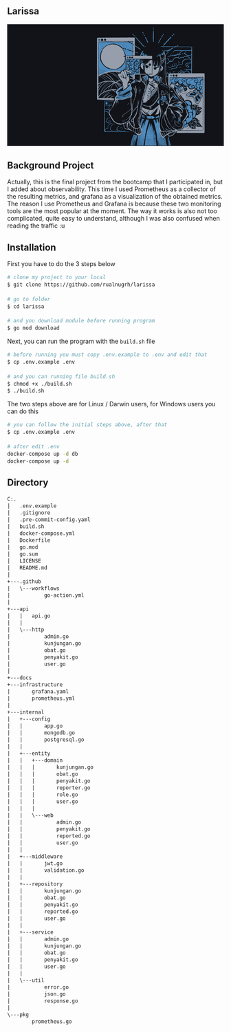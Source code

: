 ## Larissa
![banner](https://raw.githubusercontent.com/D3Ext/aesthetic-wallpapers/main/images/blue-black-girl.png)

## Background Project
Actually, this is the final project from the bootcamp that I participated in, but I added about observability. This time I used Prometheus as a collector of the resulting metrics, and grafana as a visualization of the obtained metrics. The reason I use Prometheus and Grafana is because these two monitoring tools are the most popular at the moment. The way it works is also not too complicated, quite easy to understand, although I was also confused when reading the traffic :u

## Installation
First you have to do the 3 steps below
```bash
# clone my project to your local
$ git clone https://github.com/rualnugrh/larissa

# go to folder
$ cd larissa

# and you download module before running program
$ go mod download
```

Next, you can run the program with the `build.sh` file
```bash
# before running you must copy .env.example to .env and edit that
$ cp .env.example .env

# and you can running file build.sh
$ chmod +x ./build.sh
$ ./build.sh
```

The two steps above are for Linux / Darwin users, for Windows users you can do this
```bash
# you can follow the initial steps above, after that
$ cp .env.example .env

# after edit .env
docker-compose up -d db
docker-compose up -d
```

## Directory
```
C:.
|   .env.example
|   .gitignore
|   .pre-commit-config.yaml
|   build.sh
|   docker-compose.yml
|   Dockerfile
|   go.mod
|   go.sum
|   LICENSE
|   README.md
|
+---.github
|   \---workflows
|           go-action.yml
|
+---api
|   |   api.go
|   |
|   \---http
|           admin.go
|           kunjungan.go
|           obat.go
|           penyakit.go
|           user.go
|
+---docs
+---infrastructure
|       grafana.yaml
|       prometheus.yml
|
+---internal
|   +---config
|   |       app.go
|   |       mongodb.go
|   |       postgresql.go
|   |
|   +---entity
|   |   +---domain
|   |   |       kunjungan.go
|   |   |       obat.go
|   |   |       penyakit.go
|   |   |       reporter.go
|   |   |       role.go
|   |   |       user.go
|   |   |
|   |   \---web
|   |           admin.go
|   |           penyakit.go
|   |           reported.go
|   |           user.go
|   |
|   +---middleware
|   |       jwt.go
|   |       validation.go
|   |
|   +---repository
|   |       kunjungan.go
|   |       obat.go
|   |       penyakit.go
|   |       reported.go
|   |       user.go
|   |
|   +---service
|   |       admin.go
|   |       kunjungan.go
|   |       obat.go
|   |       penyakit.go
|   |       user.go
|   |
|   \---util
|           error.go
|           json.go
|           response.go
|
\---pkg
        prometheus.go
```
